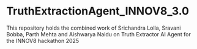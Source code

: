 # TruthExtractionAgent_INNOV8_3.0
This repository holds the combined work of Srichandra Lolla, Sravani Bobba, Parth Mehta and Aishwarya Naidu on Truth Extractor AI Agent for the INNOV8 hackathon 2025
